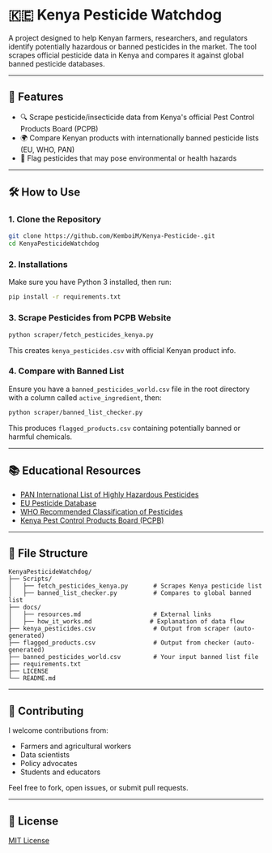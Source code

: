 # 🇰🇪 Kenya Pesticide Watchdog

A project designed to help Kenyan farmers, researchers, and regulators identify potentially hazardous or banned pesticides in the market. The tool scrapes official pesticide data in Kenya and compares it against global banned pesticide databases.

---

## 🚀 Features

- 🔍 Scrape pesticide/insecticide data from Kenya's official Pest Control Products Board (PCPB)
- 🌍 Compare Kenyan products with internationally banned pesticide lists (EU, WHO, PAN)
- 🚨 Flag pesticides that may pose environmental or health hazards

---

## 🛠️ How to Use

### 1. Clone the Repository

```bash
git clone https://github.com/KemboiM/Kenya-Pesticide-.git
cd KenyaPesticideWatchdog
```

### 2. Installations

Make sure you have Python 3 installed, then run:

```bash
pip install -r requirements.txt
```

### 3. Scrape Pesticides from PCPB Website

```bash
python scraper/fetch_pesticides_kenya.py
```

This creates `kenya_pesticides.csv` with official Kenyan product info.

### 4. Compare with Banned List

Ensure you have a `banned_pesticides_world.csv` file in the root directory with a column called `active_ingredient`, then:

```bash
python scraper/banned_list_checker.py
```

This produces `flagged_products.csv` containing potentially banned or harmful chemicals.

---

## 📚 Educational Resources

- [PAN International List of Highly Hazardous Pesticides](https://pan-international.org/pan-international-list-of-highly-hazardous-pesticides/)
- [EU Pesticide Database](https://ec.europa.eu/food/plant/pesticides/eu-pesticides-database_en)
- [WHO Recommended Classification of Pesticides](https://www.who.int/publications/i/item/9789240005662)
- [Kenya Pest Control Products Board (PCPB)](https://www.pestcontrolproductsboard.go.ke/)

---

## 📁 File Structure

```
KenyaPesticideWatchdog/
├── Scripts/
│   ├── fetch_pesticides_kenya.py       # Scrapes Kenya pesticide list
│   ├── banned_list_checker.py          # Compares to global banned list
├── docs/
│   ├── resources.md                    # External links
│   ├── how_it_works.md                # Explanation of data flow
├── kenya_pesticides.csv                # Output from scraper (auto-generated)
├── flagged_products.csv                # Output from checker (auto-generated)
├── banned_pesticides_world.csv         # Your input banned list file
├── requirements.txt
├── LICENSE
└── README.md
```

---

## 👥 Contributing

I welcome contributions from:
- Farmers and agricultural workers
- Data scientists
- Policy advocates
- Students and educators

Feel free to fork, open issues, or submit pull requests.

---

## 📄 License

[MIT License](LICENSE)
